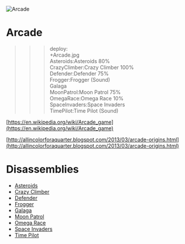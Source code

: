 ![Arcade](Arcade.jpg)

# Arcade

>>> deploy:<br>
>>>    +Arcade.jpg<br>
>>>    Asteroids:Asteroids 80%<br>
>>>    CrazyClimber:Crazy Climber 100%<br>
>>>    Defender:Defender 75%<br>
>>>    Frogger:Frogger (Sound)<br>
>>>    Galaga<br>
>>>    MoonPatrol:Moon Patrol 75%<br>
>>>    OmegaRace:Omega Race 10%<br>
>>>    SpaceInvaders:Space Invaders<br>
>>>    TimePilot:Time Pilot (Sound)<br>

[https://en.wikipedia.org/wiki/Arcade_game](https://en.wikipedia.org/wiki/Arcade_game)

[http://allincolorforaquarter.blogspot.com/2013/03/arcade-origins.html](http://allincolorforaquarter.blogspot.com/2013/03/arcade-origins.html)

# Disassemblies

  * [Asteroids](Asteroids)
  * [Crazy Climber](CrazyClimber)
  * [Defender](Defender)
  * [Frogger](Frogger)
  * [Galaga](Galaga)
  * [Moon Patrol](MoonPatrol)
  * [Omega Race](OmegaRace)
  * [Space Invaders](SpaceInvaders)
  * [Time Pilot](TimePilot)
